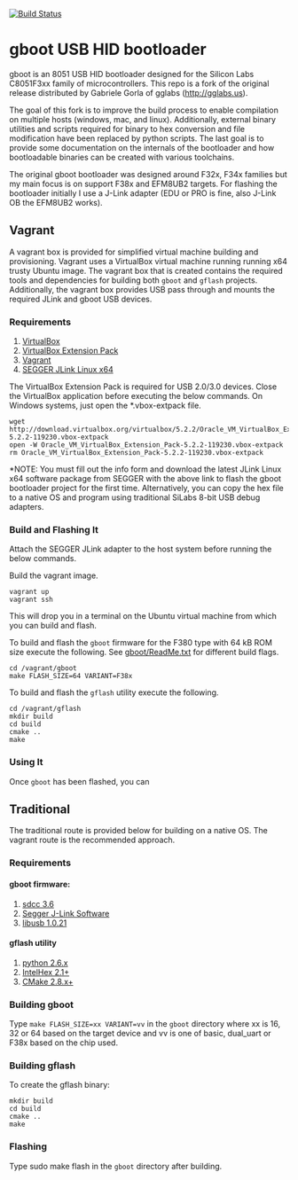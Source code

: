 [![Build Status](https://travis-ci.org/shraken/usbhid_buddy.svg?branch=master)](https://travis-ci.org/shraken/usbhid_buddy)

# gboot USB HID bootloader

gboot is an 8051 USB HID bootloader designed for the Silicon Labs C8051F3xx family
of microcontrollers.  This repo is a fork of the original release distributed by
Gabriele Gorla of gglabs (http://gglabs.us).

The goal of this fork is to improve the build process to enable compilation
on multiple hosts (windows, mac, and linux).  Additionally, external binary
utilities and scripts required for binary to hex conversion and file
modification have been replaced by python scripts.  The last goal is to
provide some documentation on the internals of the bootloader and how
bootloadable binaries can be created with various toolchains.  

The original gboot bootloader was designed around F32x, F34x families but
my main focus is on support F38x and EFM8UB2 targets.  For flashing the
bootloader initially I use a J-Link adapter (EDU or PRO is fine, also 
J-Link OB the EFM8UB2 works).  

## Vagrant

A vagrant box is provided for simplified virtual machine building and provisioning.  Vagrant uses a 
VirtualBox virtual machine running running x64 trusty Ubuntu image.  The vagrant box that is created contains the required tools and dependencies for building both `gboot` and `gflash`
projects.  Additionally, the vagrant box provides USB pass through and mounts the required JLink and
gboot USB devices. 

### Requirements

1. [VirtualBox](https://www.virtualbox.org/wiki/Downloads)
2. [VirtualBox Extension Pack](http://download.virtualbox.org/virtualbox/5.2.2/Oracle_VM_VirtualBox_Extension_Pack-5.2.2-119230.vbox-extpack)
3. [Vagrant](https://www.vagrantup.com/downloads.html)
4. [SEGGER JLink Linux x64](https://www.segger.com/downloads/jlink)

The VirtualBox Extension Pack is required for USB 2.0/3.0 devices.  Close the VirtualBox application before executing the below commands.  On Windows systems, just open the *.vbox-extpack file.

```shell
wget http://download.virtualbox.org/virtualbox/5.2.2/Oracle_VM_VirtualBox_Extension_Pack-5.2.2-119230.vbox-extpack
open -W Oracle_VM_VirtualBox_Extension_Pack-5.2.2-119230.vbox-extpack
rm Oracle_VM_VirtualBox_Extension_Pack-5.2.2-119230.vbox-extpack
```

*NOTE: You must fill out the info form and download the latest JLink Linux x64 software package from SEGGER with the above link to flash the gboot bootloader project for the first time.  Alternatively, you can copy the hex file to a native OS and program using traditional SiLabs 8-bit USB debug adapters.

### Build and Flashing It

Attach the SEGGER JLink adapter to the host system before running the below commands.  

Build the vagrant image.
```
vagrant up
vagrant ssh
```

This will drop you in a terminal on the Ubuntu virtual machine from which you can build and flash. 

To build and flash the `gboot` firmware for the F380 type with 64 kB ROM size execute the following.  See [gboot/ReadMe.txt](gboot/ReadMe.txt) for different build flags.
```
cd /vagrant/gboot
make FLASH_SIZE=64 VARIANT=F38x
```

To build and flash the `gflash` utility execute the following.
```
cd /vagrant/gflash
mkdir build
cd build
cmake ..
make
```

### Using It

Once `gboot` has been flashed, you can 

## Traditional

The traditional route is provided below for building on a native OS.  The vagrant route is the recommended approach.

### Requirements

#### gboot firmware:
1. [sdcc 3.6](http://sdcc.sourceforge.net/index.php#Download)
2. [Segger J-Link Software](https://www.segger.com/downloads/jlink)
3. [libusb 1.0.21](https://sourceforge.net/projects/libusb/files/libusb-1.0/)

#### gflash utility
1. [python 2.6.x ](https://www.python.org/)
2. [IntelHex 2.1+](https://pypi.python.org/pypi/IntelHex)
3. [CMake 2.8.x+](https://cmake.org/)

### Building gboot

Type `make FLASH_SIZE=xx VARIANT=vv`  in the `gboot` directory where
xx is 16, 32 or 64 based on the target device and vv is one of basic, 
dual_uart or F38x based on the chip used.

### Building gflash

To create the gflash binary:

```
mkdir build
cd build
cmake ..
make
```

### Flashing

Type sudo make flash in the `gboot` directory after building.